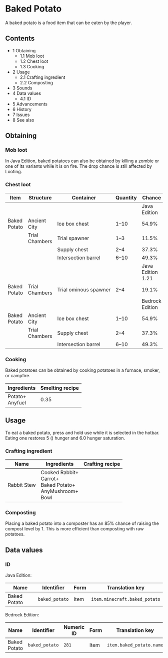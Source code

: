 # Baked Potato
A baked potato is a food item that can be eaten by the player.

## Contents
- 1 Obtaining
	- 1.1 Mob loot
	- 1.2 Chest loot
	- 1.3 Cooking
- 2 Usage
	- 2.1 Crafting ingredient
	- 2.2 Composting
- 3 Sounds
- 4 Data values
	- 4.1 ID
- 5 Advancements
- 6 History
- 7 Issues
- 8 See also

## Obtaining
### Mob loot
In Java Edition, baked potatoes can also be obtained by killing a zombie or one of its variants while it is on fire. The drop chance is still affected by Looting.

### Chest loot
| Item         | Structure      | Container             | Quantity | Chance            |
|--------------|----------------|-----------------------|----------|-------------------|
|              |                |                       |          | Java Edition      |
| Baked Potato | Ancient City   | Ice box chest         | 1–10     | 54.9%             |
|              | Trial Chambers | Trial spawner         | 1–3      | 11.5%             |
|              |                | Supply chest          | 2–4      | 37.3%             |
|              |                | Intersection barrel   | 6–10     | 49.3%             |
|              |                |                       |          | Java Edition 1.21 |
| Baked Potato | Trial Chambers | Trial ominous spawner | 2–4      | 19.1%             |
|              |                |                       |          | Bedrock Edition   |
| Baked Potato | Ancient City   | Ice box chest         | 1–10     | 54.9%             |
|              | Trial Chambers | Supply chest          | 2–4      | 37.3%             |
|              |                | Intersection barrel   | 6–10     | 49.3%             |

### Cooking
Baked potatoes can be obtained by cooking potatoes in a furnace, smoker, or campfire.

| Ingredients         | Smelting recipe |
|---------------------|-----------------|
| Potato+<br/>Anyfuel | 0.35            |

## Usage
To eat a baked potato, press and hold use while it is selected in the hotbar. Eating one restores 5 () hunger and 6.0 hunger saturation.

### Crafting ingredient
| Name        | Ingredients                                                            | Crafting recipe |
|-------------|------------------------------------------------------------------------|-----------------|
| Rabbit Stew | Cooked Rabbit+<br/>Carrot+<br/>Baked Potato+<br/>AnyMushroom+<br/>Bowl |                 |

### Composting
Placing a baked potato into a composter has an 85% chance of raising the compost level by 1. This is more efficient than composting with raw potatoes.

## Data values
### ID
Java Edition:

| Name         | Identifier     | Form | Translation key               |
|--------------|----------------|------|-------------------------------|
| Baked Potato | `baked_potato` | Item | `item.minecraft.baked_potato` |

Bedrock Edition:

| Name         | Identifier     | Numeric ID | Form | Translation key          |
|--------------|----------------|------------|------|--------------------------|
| Baked Potato | `baked_potato` | `281`      | Item | `item.baked_potato.name` |


